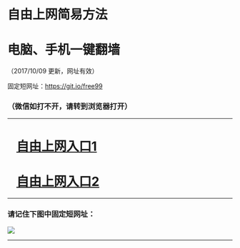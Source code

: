 ﻿# 自由上网简易方法

# 电脑、手机一键翻墙

（2017/10/09 更新，网址有效）

固定短网址：https://git.io/free99

### （微信如打不开，请转到浏览器打开）


***





# &nbsp;&nbsp; <a href="http://ft129921965.fwq-tz-1001.info/fwqtz01.html?t=100900129857 " target="_blank">自由上网入口1</a>
# &nbsp;&nbsp; <a href="http://ft543619385.fwq-tz-1002.info/fwqtz02.html?t=100900128930 " target="_blank">自由上网入口2</a>
***

### 请记住下图中固定短网址：

<img src="https://s3-us-west-2.amazonaws.com/fwq-1001/yjfq-20170905okok.png" /> 


***


